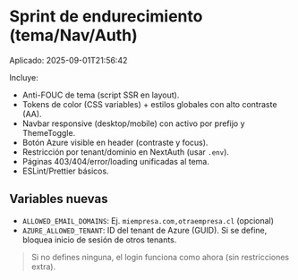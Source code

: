 # Sprint de endurecimiento (tema/Nav/Auth)

Aplicado: 2025-09-01T21:56:42

Incluye:
- Anti-FOUC de tema (script SSR en layout).
- Tokens de color (CSS variables) + estilos globales con alto contraste (AA).
- Navbar responsive (desktop/mobile) con activo por prefijo y ThemeToggle.
- Botón Azure visible en header (contraste y focus).
- Restricción por tenant/dominio en NextAuth (usar `.env`).
- Páginas 403/404/error/loading unificadas al tema.
- ESLint/Prettier básicos.

## Variables nuevas
- `ALLOWED_EMAIL_DOMAINS`: Ej. `miempresa.com,otraempresa.cl` (opcional)
- `AZURE_ALLOWED_TENANT`: ID del tenant de Azure (GUID). Si se define, bloquea inicio de sesión de otros tenants.

> Si no defines ninguna, el login funciona como ahora (sin restricciones extra).